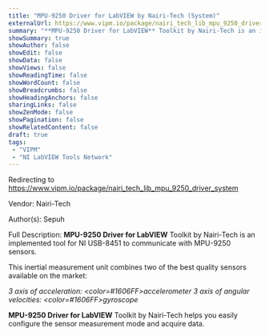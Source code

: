 ```yaml
---
title: "MPU-9250 Driver for LabVIEW by Nairi-Tech (System)"
externalUrl: https://www.vipm.io/package/nairi_tech_lib_mpu_9250_driver_system
summary: "**MPU-9250 Driver for LabVIEW** Toolkit by Nairi-Tech is an implemented tool for NI USB-8451 to communicate with MPU-9250 sensors."
showSummary: true
showAuthor: false
showEdit: false
showData: false
showViews: false
showReadingTime: false
showWordCount: false
showBreadcrumbs: false
showHeadingAnchors: false
sharingLinks: false
showZenMode: false
showPagination: false
showRelatedContent: false
draft: true
tags:
 - "VIPM"
 - "NI LabVIEW Tools Network"
---
```


Redirecting to https://www.vipm.io/package/nairi_tech_lib_mpu_9250_driver_system

Vendor: Nairi-Tech

Author(s): Sepuh
 
Full Description:
**MPU-9250 Driver for LabVIEW** Toolkit by Nairi-Tech is an implemented tool for NI USB-8451 to communicate with MPU-9250 sensors.

This inertial measurement unit combines two of the best quality sensors available on the market:

*3 axis of acceleration: <color=#1606FF>accelerometer
3 axis of angular velocities: <color=#1606FF>gyroscope*

**MPU-9250 Driver for LabVIEW** Toolkit by Nairi-Tech helps you easily configure the sensor measurement mode and acquire data.
